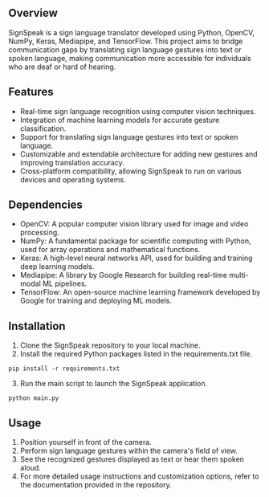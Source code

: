 ## Overview

SignSpeak is a sign language translator developed using Python, OpenCV, NumPy, Keras, Mediapipe, and TensorFlow. This project aims to bridge communication gaps by translating sign language gestures into text or spoken language, making communication more accessible for individuals who are deaf or hard of hearing.

## Features

- Real-time sign language recognition using computer vision techniques.
- Integration of machine learning models for accurate gesture classification.
- Support for translating sign language gestures into text or spoken language.
- Customizable and extendable architecture for adding new gestures and improving translation accuracy.
- Cross-platform compatibility, allowing SignSpeak to run on various devices and operating systems.
  
## Dependencies

- OpenCV: A popular computer vision library used for image and video processing.
- NumPy: A fundamental package for scientific computing with Python, used for array operations and mathematical functions.
- Keras: A high-level neural networks API, used for building and training deep learning models.
- Mediapipe: A library by Google Research for building real-time multi-modal ML pipelines.
- TensorFlow: An open-source machine learning framework developed by Google for training and deploying ML models.
  
## Installation

1. Clone the SignSpeak repository to your local machine.
2. Install the required Python packages listed in the requirements.txt file.
```
pip install -r requirements.txt
```
3. Run the main script to launch the SignSpeak application.
```
python main.py
```

## Usage

1. Position yourself in front of the camera.
2. Perform sign language gestures within the camera's field of view.
3. See the recognized gestures displayed as text or hear them spoken aloud.
4. For more detailed usage instructions and customization options, refer to the documentation provided in the repository.

